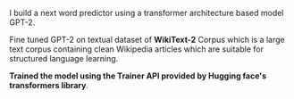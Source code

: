 I build a next word predictor using a transformer architecture based model GPT-2.

Fine tuned GPT-2 on textual dataset of **WikiText-2** Corpus which is a large text corpus containing clean Wikipedia articles which are suitable for structured language learning.

**Trained the model using the Trainer API provided by  Hugging face's transformers library**. 
